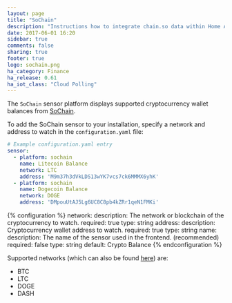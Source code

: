 ```yaml
---
layout: page
title: "SoChain"
description: "Instructions how to integrate chain.so data within Home Assistant."
date: 2017-06-01 16:20
sidebar: true
comments: false
sharing: true
footer: true
logo: sochain.png
ha_category: Finance
ha_release: 0.61
ha_iot_class: "Cloud Polling"
---
```



The `SoChain` sensor platform displays supported cryptocurrency wallet balances from [SoChain](https://chain.so).

To add the SoChain sensor to your installation, specify a network and address to watch in the `configuration.yaml` file:

```yaml
# Example configuration.yaml entry
sensor:
  - platform: sochain
    name: Litecoin Balance
    network: LTC
    address: 'M9m37h3dVkLDS13wYK7vcs7ck6MMMX6yhK'
  - platform: sochain
    name: Dogecoin Balance
    network: DOGE
    address: 'DMpouUtAJ5Lg6UC8C8pb4kZRr1qeN1FMKi'
```

{% configuration %}
network:
  description: The network or blockchain of the cryptocurrency to watch.
  required: true
  type: string
address:
  description: Cryptocurrency wallet address to watch.
  required: true
  type: string
name:
  description: The name of the sensor used in the frontend. (recommended)
  required: false
  type: string
  default: Crypto Balance
{% endconfiguration %}

Supported networks (which can also be found [here](https://chain.so/api#networks-supported)) are:

* BTC
* LTC
* DOGE
* DASH
